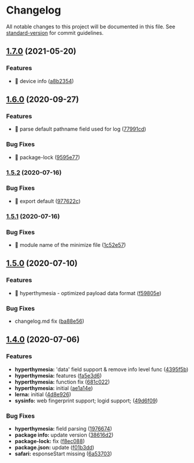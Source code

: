 # Changelog

All notable changes to this project will be documented in this file. See [standard-version](https://github.com/conventional-changelog/standard-version) for commit guidelines.

## [1.7.0](https://github.com/SmilingXinyi/index/compare/v1.6.0...v1.7.0) (2021-05-20)


### Features

* 🎸 device info ([a8b2354](https://github.com/SmilingXinyi/index/commit/a8b2354232923b4b40cada470296053532d10d15))

## [1.6.0](https://github.com/SmilingXinyi/index/compare/v1.5.2...v1.6.0) (2020-09-27)


### Features

* 🎸 parse default pathname field used for log ([77991cd](https://github.com/SmilingXinyi/index/commit/77991cd436fd31e88f64c25328f1214458a11bf3))


### Bug Fixes

* 🐛 package-lock ([9595e77](https://github.com/SmilingXinyi/index/commit/9595e77048f17baa57164606342dd611282bb6f5))

### [1.5.2](https://github.com/SmilingXinyi/index/compare/v1.5.1...v1.5.2) (2020-07-16)


### Bug Fixes

* 🐛 export default ([977622c](https://github.com/SmilingXinyi/index/commit/977622ca74048753b0ce9cce116fb53ebd80f553))

### [1.5.1](https://github.com/SmilingXinyi/index/compare/v1.5.0...v1.5.1) (2020-07-16)


### Bug Fixes

* 🐛 module name of the minimize file ([1c52e57](https://github.com/SmilingXinyi/index/commit/1c52e57626b42e9e1c6420f3c358efc37260d36e))

## [1.5.0](https://github.com/SmilingXinyi/index/compare/v1.4.0...v1.5.0) (2020-07-10)


### Features

* 🎸 hyperthymesia - optimized payload data format ([f59805e](https://github.com/SmilingXinyi/index/commit/f59805e89b73c60f60d6172909aa3d9ab635132b))


### Bug Fixes

* changelog.md fix ([ba88e56](https://github.com/SmilingXinyi/index/commit/ba88e5699bf9f0aceddbbd1a1f7dfb533fdfa226))

## [1.4.0](https://github.com/SmilingXinyi/index/compare/v1.3.0...v1.4.0) (2020-07-06)


### Features

* **hyperthymesia:** 'data' field support & remove info level func ([4395f5b](https://github.com/SmilingXinyi/index/commit/4395f5bf47cc9d4efa07062cc32ca3d1b635782e))
* **hyperthymesia:** features ([fa5e3d6](https://github.com/SmilingXinyi/index/commit/fa5e3d6b4e6bde648c72415d726e78a22b5d9afd))
* **hyperthymesia:** function fix ([681c022](https://github.com/SmilingXinyi/index/commit/681c022c99db14d249b760405a66befd02cbf4c1))
* **hyperthymesia:** initial ([ae1a14e](https://github.com/SmilingXinyi/index/commit/ae1a14ee0838b157da7fcf0239f428bf040c2586))
* **lerna:** initial ([4d8e926](https://github.com/SmilingXinyi/index/commit/4d8e926c23a3f8caa093e35c95975ebeb8fea628))
* **sysinfo:** web fingerprint support; logid support; ([49d6f09](https://github.com/SmilingXinyi/index/commit/49d6f097c21828b20b2eb750a3f258abdda6e468))


### Bug Fixes

* **hyperthymesia:** field parsing ([1976674](https://github.com/SmilingXinyi/index/commit/1976674eb43351ae14d10f036aae84803a782396))
* **package info:** update version ([38616d2](https://github.com/SmilingXinyi/index/commit/38616d2ae4a0de505b0a6d8e6d00aa2d466691f8))
* **package-lock:** fix ([f8ec088](https://github.com/SmilingXinyi/index/commit/f8ec0888ca09e6d832e71352dc42af2b55378805))
* **package.json:** update ([f01b3dd](https://github.com/SmilingXinyi/index/commit/f01b3ddb7db3c2aa262e4e6b18f326c6c106c1e6))
* **safari:** esponseStart missing ([6a53703](https://github.com/SmilingXinyi/index/commit/6a53703adfc0d09fd6cdbefd51c2781b8ee2e046))
